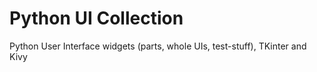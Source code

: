 # Python UI Collection
Python User Interface widgets (parts, whole UIs, test-stuff), TKinter and Kivy
